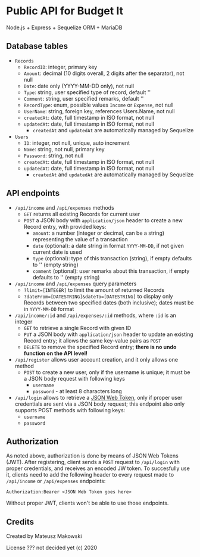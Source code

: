 # Public API for Budget It

Node.js + Express + Sequelize ORM + MariaDB

## Database tables
* `Records`
  * `RecordID`: integer, primary key
  * `Amount`: decimal (10 digits overall, 2 digits after the separator), not null
  * `Date`: date only (YYYY-MM-DD only), not null
  * `Type`: string, user specified type of record, default ''
  * `Comment`: string, user specified remarks, default ''
  * `RecordType`: enum, possible values `Income` or `Expense`, not null
  * `UserName`: string, foreign key, references Users.Name, not null
  * `createdAt`: date, full timestamp in ISO format, not null
  * `updatedAt`: date, full timestamp in ISO format, not null
    * `createdAt` and `updatedAt`  are automatically managed by Sequelize
* `Users`
  * `ID`: integer, not null, unique, auto increment
  * `Name`: string, not null, primary key
  * `Password`: string, not null
  * `createdAt`: date, full timestamp in ISO format, not null
  * `updatedAt`: date, full timestamp in ISO format, not null
    * `createdAt` and `updatedAt` are automatically managed by Sequelize

## API endpoints
* `/api/income` and `/api/expenses` methods
  * `GET` returns all existing Records for current user
  * `POST` a JSON body with `application/json` header to create a new Record
    entry, with provided keys:
    * `amount`: a number (integer or decimal, can be a string) representing the
      value of a transaction
    * `date` (optional): a date string in format `YYYY-MM-DD`, if not given
      current date is used
    * `type` (optional): type of this transaction (string), if empty defaults to
      '' (empty string)
    * `comment` (optional): user remarks about this transaction, if empty
      defaults to '' (empty string)
* `/api/income` and `/api/expenses` query parameters
  * `?limit=[INTEGER]` to limit the amount of returned Records
  * `?dateFrom=[DATESTRING]&dateTo=[DATESTRING]` to display only Records between
    two specified dates (both inclusive); dates must be in `YYYY-MM-DD` format
* `/api/income/:id` and `/api/expenses/:id` methods, where `:id` is an integer
  * `GET` to retrieve a single Record with given ID
  * `PUT` a JSON body with `application/json` header to update an existing
    Record entry; it allows the same key-value pairs as `POST`
  * `DELETE` to remove the specified Record entry; 
    **there is no undo function on the API level!**
* `/api/register` allows user account creation, and it only allows one method
  * `POST` to create a new user, only if the username is unique; it must be a
    JSON body request with following keys
    * `username`
    * `password` - at least 8 characters long
* `/api/login` allows to retrieve a [JSON Web Token](https://jwt.io/), only if
  proper user credentials are sent via a JSON body request; this endpoint also
  only supports POST methods with following keys:
  * `username`
  * `password`

## Authorization
As noted above, authorization is done by means of JSON Web Tokens (JWT). After
registering, client sends a `POST` request to `/api/login` with proper
credentials, and receives an encoded JW token. To succesfully use it, clients
need to add the following header to every request made to `/api/income` or
`/api/expenses` endpoints:

```
Authorization:Bearer <JSON Web Token goes here>
```

Without proper JWT, clients won't be able to use those endpoints.

## Credits

Created by Mateusz Makowski

License ??? not decided yet (c) 2020
